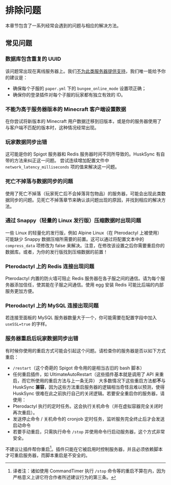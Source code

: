 # 排除问题
本章节包含了一系列经常会遇到的问题与相应的解决方法。

## 常见问题

### 数据库包含重复的 UUID

该问题常出现在离线服务器上。我们[不为此类服务器提供支持](https://william278.net/terms)，我们唯一能给予你的建议是：

* 确保每个子服的 `paper.yml` 下的 `bungee_online_mode` 设置项正确；
* 确保你的登录插件对每个子服的玩家都有独立有效的 ID。

### 不能为高于服务器版本的 Minecraft 客户端设置数据

在你尝试将新版本的 Minecraft 用户数据迁移到旧版本，或是你的服务器使用了与客户端不匹配的版本时，这种情况经常出现。

### 玩家数据同步出错

这可能是你的 Spigot 服务器和 Redis 服务器时间不同所导致的。HuskSync 有自带的方法来纠正这一问题。
尝试连续增加配置文件中 `network_latency_milliseconds` 项的值来解决这一问题。

### 死亡不掉落与数据同步的问题

使用了死亡不掉落（玩家死亡后不会掉落背包物品）的服务器，可能会出现此类数据同步的问题。见死亡不掉落章节来确认该问题出现的原因，并找到相应的解决方法。

### 通过 Snappy（轻量的 Linux 发行版）压缩数据时出现问题

一些 Linux 的轻量化的发行版，例如 Alpine Linux（在 Pterodactyl 上被使用）可能缺少 Snappy 数据压缩所需要的前置。这可以通过将配置文本中的 `compress_data` 项修改为 false 来解决。注意，在修改该设置之后你需要重启你的数据库。或者，为你的发行版找到压缩数据的前置！

### Pterodactyl 上的 Redis 连接出现问题

Pterodactyl 内置的防火墙可阻止 Redis 服务器在各子服之间的通信。请为每个服务器添加信任，使其能在子服之间通信。使用 egg 安装 Redis 可能比后端的内部服务更加方便。

### Pterodactyl 上的 MySQL 连接出现问题

若连接至面板的 MySQL 服务器数量大于一个，你可能需要在配置字段中加入 `useSSL=true` 的字样。

### 服务器重启后玩家数据同步出错

有时候你使用的重启方式可能会引起这个问题。请检查你的服务器是否以如下方式重启：
* `/restart`（这个奇葩的 Spigot 命令用的是相当古旧的 bash 脚本）
* 任何重启插件，如 UltimateAutoRestart（这些插件基本就是调用了 API 来重启，而它所使用的重启方法与上一条无异）
大多数情况下这些重启方法都**不**与 HuskSync **兼容**，因为这些方法重启服务器的逻辑相当奇怪且难以预测，使得 HuskSync 很难在此之前执行自己的关闭逻辑。若要安全重启你的服务器，请使用：
* Pterodactyl 执行的定时任务。这会执行关机命令（并在虚拟容器完全关闭时再次重启）。
* 发送停止命令 / 关机命令的 cronjob 定时任务，监听服务完全终止后才会发送启动命令
* 若要手动重启，只需执行命令 `/stop` 并使用命令行启动服务器，这个方式非常安全。

不建议让插件帮你重启[^1]。插件只能在它被启用时控制服务器，并且必须依赖脚本才可重启服务器，而脚本重启是不安全的。

[^1]: 译者注：诸如使用 CommandTimer 执行 `/stop` 命令等的重启不算在内，因为严格意义上讲它符合作者所述建议行为的第三条。